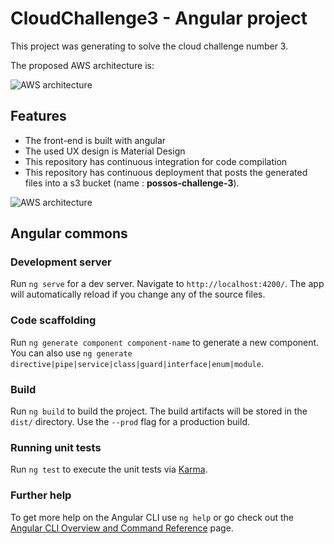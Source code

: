 # CloudChallenge3 - Angular project

This project was generating to solve the cloud challenge number 3.

The proposed AWS architecture is:

![AWS architecture](https://joiners-challenge.s3.amazonaws.com/aws-challenge-3.jpeg)

## Features

- The front-end is built with angular
- The used UX design is Material Design 
- This repository has continuous integration for code compilation
- This repository has continuous deployment that posts the generated files into a s3 bucket (name : **possos-challenge-3**).

![AWS architecture](https://joiners-challenge.s3.amazonaws.com/website-pipeline.png)

## Angular commons
### Development server

Run `ng serve` for a dev server. Navigate to `http://localhost:4200/`. The app will automatically reload if you change any of the source files.

### Code scaffolding

Run `ng generate component component-name` to generate a new component. You can also use `ng generate directive|pipe|service|class|guard|interface|enum|module`.

### Build

Run `ng build` to build the project. The build artifacts will be stored in the `dist/` directory. Use the `--prod` flag for a production build.

### Running unit tests

Run `ng test` to execute the unit tests via [Karma](https://karma-runner.github.io).

### Further help

To get more help on the Angular CLI use `ng help` or go check out the [Angular CLI Overview and Command Reference](https://angular.io/cli) page.
